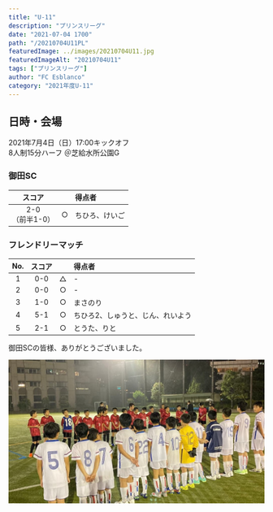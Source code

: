 ```yaml
---
title: "U-11"
description: "プリンスリーグ"
date: "2021-07-04 1700"
path: "/20210704U11PL"
featuredImage: ../images/20210704U11.jpg
featuredImageAlt: "20210704U11"
tags: ["プリンスリーグ"]
author: "FC Esblanco"
category: "2021年度U-11"
---
```


## 日時・会場

2021年7月4日（日）17:00キックオフ  
8人制15分ハーフ
＠芝給水所公園G

### 御田SC

| スコア |   | 得点者  |
|:------:|:-:|:--------|
| 2-0<br/>（前半1-0） | ○ |ちひろ、けいご|

<script src="https://adm.shinobi.jp/s/f9835040bccb6582c56df68b8f5ecca7"></script>

### フレンドリーマッチ

| No.| スコア |   | 得点者  |
|:--:|:------:|:-:|:--------|
| 1  | 0-0 | △ |-|
| 2  | 0-0 | ○ |-|
| 3  | 1-0 | ○ |まさのり|
| 4  | 5-1 | ○ |ちひろ2、しゅうと、じん、れいよう|
| 5  | 2-1 | ○ |とうた、りと|



御田SCの皆様、ありがとうございました。

![20210704U11](../images/20210704U11b.jpg "プリンスリーグ")

